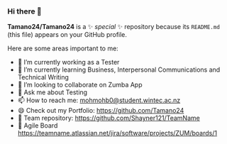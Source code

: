 ### Hi there 👋


**Tamano24/Tamano24** is a ✨ _special_ ✨ repository because its `README.md` (this file) appears on your GitHub profile.

Here are some areas important to me:

- 🔭 I’m currently working as a Tester
- 🌱 I’m currently learning Business, Interpersonal Communications and Technical Writing
- 👯 I’m looking to collaborate on Zumba App
- 💬 Ask me about Testing
- 📫 How to reach me: mohmohb0@student.wintec.ac.nz
- 😄 Check out my Portfolio: https://github.com/Tamano24
- :muscle: Team repository: https://github.com/Shayner121/TeamName
- :sleeping_bed: Agile Board https://teamname.atlassian.net/jira/software/projects/ZUM/boards/1


